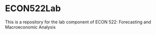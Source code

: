 # ECON522Lab
This is a repository for the lab component of ECON 522: Forecasting and Macroeconomic Analysis
